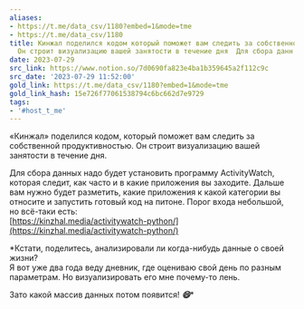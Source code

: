 ```yaml
---
aliases:
- https://t.me/data_csv/1180?embed=1&mode=tme
- https://t.me/data_csv/1180
title: Кинжал поделился кодом который поможет вам следить за собственной продуктивностью
  Он строит визуализацию вашей занятости в течение дня  Для сбора данн
date: 2023-07-29
src_link: https://www.notion.so/7d0690fa823e4ba1b359645a2f112c9c
src_date: '2023-07-29 11:52:00'
gold_link: https://t.me/data_csv/1180?embed=1&mode=tme
gold_link_hash: 15e726f77061538794c6bc662d7e9729
tags:
- '#host_t_me'
---
```


«Кинжал» поделился кодом, который поможет вам следить за собственной продуктивностью. Он строит визуализацию вашей занятости в течение дня.  
  
Для сбора данных надо будет установить программу ActivityWatch, которая следит, как часто и в какие приложения вы заходите. Дальше вам нужно будет разметить, какие приложения к какой категории вы относите и запустить готовый код на питоне. Порог входа небольшой, но всё-таки есть:  
[https://kinzhal.media/activitywatch-python/](https://kinzhal.media/activitywatch-python/)  
  
*Кстати, поделитесь, анализировали ли когда-нибудь данные о своей жизни?  
Я вот уже два года веду дневник, где оцениваю свой день по разным параметрам. Но визуализировать его мне почему-то лень.  
  
Зато какой массив данных потом появится! ***😄****
